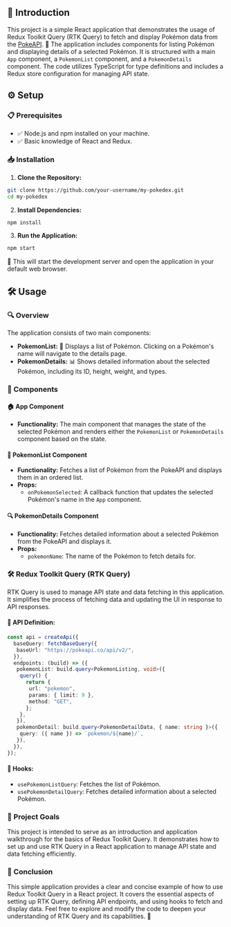 ## 🌟 Introduction

This project is a simple React application that demonstrates the usage of Redux Toolkit Query (RTK Query) to fetch and display Pokémon data from the [PokeAPI](https://pokeapi.co/). 🐾 The application includes components for listing Pokémon and displaying details of a selected Pokémon. It is structured with a main `App` component, a `PokemonList` component, and a `PokemonDetails` component. The code utilizes TypeScript for type definitions and includes a Redux store configuration for managing API state.

## ⚙️ Setup

### 📋 Prerequisites

- ✅ Node.js and npm installed on your machine.
- ✅ Basic knowledge of React and Redux.

### 📥 Installation

1. **Clone the Repository:**

  ```bash
  git clone https://github.com/your-username/my-pokedex.git
  cd my-pokedex
  ```

2. **Install Dependencies:**

  ```bash
  npm install
  ```

3. **Run the Application:**

  ```bash
  npm start
  ```

  🚀 This will start the development server and open the application in your default web browser.

## 🛠️ Usage

### 🔍 Overview

The application consists of two main components:

- **PokemonList:** 📝 Displays a list of Pokémon. Clicking on a Pokémon's name will navigate to the details page.
- **PokemonDetails:** 📊 Shows detailed information about the selected Pokémon, including its ID, height, weight, and types.

### 🧩 Components

#### 🏠 App Component

- **Functionality:** The main component that manages the state of the selected Pokémon and renders either the `PokemonList` or `PokemonDetails` component based on the state.

#### 📜 PokemonList Component

- **Functionality:** Fetches a list of Pokémon from the PokeAPI and displays them in an ordered list.
- **Props:**
  - `onPokemonSelected`: A callback function that updates the selected Pokémon's name in the `App` component.

#### 🔍 PokemonDetails Component

- **Functionality:** Fetches detailed information about a selected Pokémon from the PokeAPI and displays it.
- **Props:**
  - `pokemonName`: The name of the Pokémon to fetch details for.

### 🛠️ Redux Toolkit Query (RTK Query)

RTK Query is used to manage API state and data fetching in this application. It simplifies the process of fetching data and updating the UI in response to API responses.

#### 📡 API Definition:

```typescript
const api = createApi({
  baseQuery: fetchBaseQuery({
   baseUrl: "https://pokeapi.co/api/v2/",
  }),
  endpoints: (build) => ({
   pokemonList: build.query<PokemonListing, void>({
    query() {
      return {
       url: "pokemon",
       params: { limit: 9 },
       method: "GET",
      };
    },
   }),
   pokemonDetail: build.query<PokemonDetailData, { name: string }>({
    query: ({ name }) => `pokemon/${name}/`,
   }),
  }),
});
```

#### 🔗 Hooks:

- `usePokemonListQuery`: Fetches the list of Pokémon.
- `usePokemonDetailQuery`: Fetches detailed information about a selected Pokémon.

### 🎯 Project Goals

This project is intended to serve as an introduction and application walkthrough for the basics of Redux Toolkit Query. It demonstrates how to set up and use RTK Query in a React application to manage API state and data fetching efficiently.

### 🏁 Conclusion

This simple application provides a clear and concise example of how to use Redux Toolkit Query in a React project. It covers the essential aspects of setting up RTK Query, defining API endpoints, and using hooks to fetch and display data. Feel free to explore and modify the code to deepen your understanding of RTK Query and its capabilities. 🎉